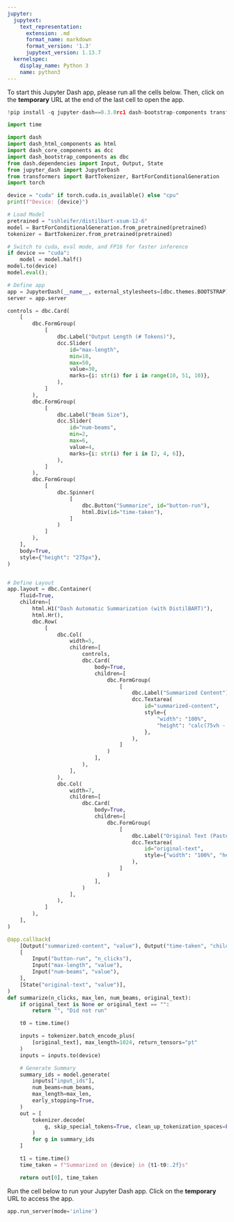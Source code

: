 ```yaml
---
jupyter:
  jupytext:
    text_representation:
      extension: .md
      format_name: markdown
      format_version: '1.3'
      jupytext_version: 1.13.7
  kernelspec:
    display_name: Python 3
    name: python3
---
```


<!-- #region id="8n6CYTIja4hq" -->
To start this Jupyter Dash app, please run all the cells below. Then, click on the **temporary** URL at the end of the last cell to open the app.
<!-- #endregion -->

```python id="XSlKBZjYotV1" colab={"base_uri": "https://localhost:8080/"} executionInfo={"status": "ok", "timestamp": 1608615595960, "user_tz": -330, "elapsed": 17765, "user": {"displayName": "Sparsh Agarwal", "photoUrl": "", "userId": "13037694610922482904"}} outputId="9d638c4f-c02c-478b-e0ee-8e62c344b547"
!pip install -q jupyter-dash==0.3.0rc1 dash-bootstrap-components transformers
```

```python id="XTZjvYnkn45v"
import time

import dash
import dash_html_components as html
import dash_core_components as dcc
import dash_bootstrap_components as dbc
from dash.dependencies import Input, Output, State
from jupyter_dash import JupyterDash
from transformers import BartTokenizer, BartForConditionalGeneration
import torch
```

```python id="aN5EHFXSoDTv" colab={"base_uri": "https://localhost:8080/", "height": 279, "referenced_widgets": ["c9fd348466e24635b6ce5c2b8a370fe9", "ac64d13c9658410ebcb1ae6404bf43e2", "fc37cd36c95548d79c6e794401c62b57", "4fc4cd332ece441d91ca2566630e1a0b", "b6f10616b09942d48ce5dd61b641acb4", "bd68484e07c84148a85e06b251a9219b", "5422d88b124c4bf381bb298ecce7f4bf", "47f263b2938743478e73103f03d45c9c", "7d46c739be47496394896456d30013e2", "af4c4c3ae45b450cbf43cd6743dfb209", "d6bda05cf165447c8eab2690bd9a59b8", "b7c6ee82fb864fac8c48a77f095c5b5f", "5266fc223e994e25ab90bc8b7ec146b3", "0ce82a2f9dea4f98b331caccf1b085d2", "24be4ac68030439eb01646eeaf4b52f0", "84aa8dcbbe83461b97965fcacf153ad6", "36bd48bd6a154d849ed330d20eedb766", "fe77427e496047218c64fb6bec560865", "d019c03eba914cca98b9a06f8f1fde47", "2b51c157493249039fafe0ffffc8a6e4", "b481499d5a834138b1525452d3b07a75", "ff5cdc19845e4f0881b7e8a5b87c09a1", "28eb0490be1245fbadf810cc7e26899a", "ae431eb5d1a14059997bdddd87f73397", "2a1d1775689d4608a4946db3b760bc92", "10c72689e25b4e8bb730cc0550476e98", "4bbe5f7504354cc09f3953a5dcba7602", "d9e1b545d52a425eacf79fc5036cb956", "0421246e71fe4bfeb16be56f458b69d4", "e55c028876ca453286400f6ee9aa7327", "eee7d6160aef4dfe8422296aa1fcd569", "7032d53c564a4371a9f41328dc7e8e15", "74b45196c09442d7ada99b1bedf81f35", "e3c03fa0fb6c4f4b84b1fc02fd49bf3d", "b31b2ef37c874437b0057c27bc7c2e1c", "3ed05739e002408886b6d1feb0683bd3", "30788f87e9be453cb6aa0b7125397b3c", "54e4cadeacb54b44896fed3cfc0f0d91", "a7865720d88e4414aaea2654d2910a90", "2330efda21e84ab396b5d1b0d2ff84de"]} executionInfo={"status": "ok", "timestamp": 1608615696721, "user_tz": -330, "elapsed": 118459, "user": {"displayName": "Sparsh Agarwal", "photoUrl": "", "userId": "13037694610922482904"}} outputId="c22024a3-da25-49a1-8832-a15dbc3fb3c7"
device = "cuda" if torch.cuda.is_available() else "cpu"
print(f"Device: {device}")

# Load Model
pretrained = "sshleifer/distilbart-xsum-12-6"
model = BartForConditionalGeneration.from_pretrained(pretrained)
tokenizer = BartTokenizer.from_pretrained(pretrained)

# Switch to cuda, eval mode, and FP16 for faster inference
if device == "cuda":
    model = model.half()
model.to(device)
model.eval();
```

```python id="Z2EdDQbqpgy1"
# Define app
app = JupyterDash(__name__, external_stylesheets=[dbc.themes.BOOTSTRAP])
server = app.server

controls = dbc.Card(
    [
        dbc.FormGroup(
            [
                dbc.Label("Output Length (# Tokens)"),
                dcc.Slider(
                    id="max-length",
                    min=10,
                    max=50,
                    value=30,
                    marks={i: str(i) for i in range(10, 51, 10)},
                ),
            ]
        ),
        dbc.FormGroup(
            [
                dbc.Label("Beam Size"),
                dcc.Slider(
                    id="num-beams",
                    min=2,
                    max=6,
                    value=4,
                    marks={i: str(i) for i in [2, 4, 6]},
                ),
            ]
        ),
        dbc.FormGroup(
            [
                dbc.Spinner(
                    [
                        dbc.Button("Summarize", id="button-run"),
                        html.Div(id="time-taken"),
                    ]
                )
            ]
        ),
    ],
    body=True,
    style={"height": "275px"},
)


# Define Layout
app.layout = dbc.Container(
    fluid=True,
    children=[
        html.H1("Dash Automatic Summarization (with DistilBART)"),
        html.Hr(),
        dbc.Row(
            [
                dbc.Col(
                    width=5,
                    children=[
                        controls,
                        dbc.Card(
                            body=True,
                            children=[
                                dbc.FormGroup(
                                    [
                                        dbc.Label("Summarized Content"),
                                        dcc.Textarea(
                                            id="summarized-content",
                                            style={
                                                "width": "100%",
                                                "height": "calc(75vh - 275px)",
                                            },
                                        ),
                                    ]
                                )
                            ],
                        ),
                    ],
                ),
                dbc.Col(
                    width=7,
                    children=[
                        dbc.Card(
                            body=True,
                            children=[
                                dbc.FormGroup(
                                    [
                                        dbc.Label("Original Text (Paste here)"),
                                        dcc.Textarea(
                                            id="original-text",
                                            style={"width": "100%", "height": "75vh"},
                                        ),
                                    ]
                                )
                            ],
                        )
                    ],
                ),
            ]
        ),
    ],
)
```

```python id="CPsXC0vnpi0a"
@app.callback(
    [Output("summarized-content", "value"), Output("time-taken", "children")],
    [
        Input("button-run", "n_clicks"),
        Input("max-length", "value"),
        Input("num-beams", "value"),
    ],
    [State("original-text", "value")],
)
def summarize(n_clicks, max_len, num_beams, original_text):
    if original_text is None or original_text == "":
        return "", "Did not run"

    t0 = time.time()

    inputs = tokenizer.batch_encode_plus(
        [original_text], max_length=1024, return_tensors="pt"
    )
    inputs = inputs.to(device)

    # Generate Summary
    summary_ids = model.generate(
        inputs["input_ids"],
        num_beams=num_beams,
        max_length=max_len,
        early_stopping=True,
    )
    out = [
        tokenizer.decode(
            g, skip_special_tokens=True, clean_up_tokenization_spaces=False
        )
        for g in summary_ids
    ]

    t1 = time.time()
    time_taken = f"Summarized on {device} in {t1-t0:.2f}s"

    return out[0], time_taken
```

<!-- #region id="HQUSxYkLsbvp" -->
Run the cell below to run your Jupyter Dash app. Click on the **temporary** URL to access the app.
<!-- #endregion -->

```python id="B_6lj6V3pk7I" colab={"base_uri": "https://localhost:8080/", "height": 671} executionInfo={"status": "ok", "timestamp": 1608615835367, "user_tz": -330, "elapsed": 1138, "user": {"displayName": "Sparsh Agarwal", "photoUrl": "", "userId": "13037694610922482904"}} outputId="56b17e8f-6c8f-4683-f15a-d55bea7e809c"
app.run_server(mode='inline')
```

```python id="fbmR-8QC97Rc"

```
